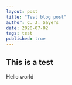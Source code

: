```yaml
---
layout: post
title: "Test blog post"
author: C. J. Sayers
date: 2020-07-02
tags: test
published: true
---
```


## This is a test

Hello world

